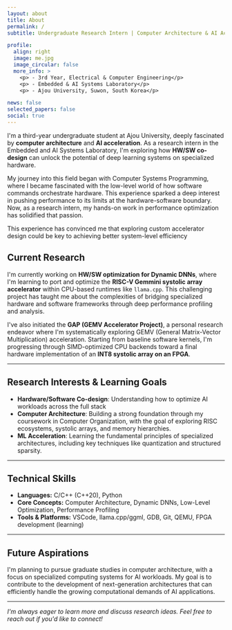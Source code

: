 ```yaml
---
layout: about
title: About
permalink: /
subtitle: Undergraduate Research Intern | Computer Architecture & AI Acceleration

profile:
  align: right
  image: me.jpg
  image_circular: false
  more_info: >
    <p> - 3rd Year, Electrical & Computer Engineering</p>
    <p> - Embedded & AI Systems Laboratory</p>
    <p> - Ajou University, Suwon, South Korea</p>

news: false
selected_papers: false
social: true 
---
```


I'm a third-year undergraduate student at Ajou University, deeply fascinated by **computer architecture** and **AI acceleration**. As a research intern in the Embedded and AI Systems Laboratory, I'm exploring how **HW/SW co-design** can unlock the potential of deep learning systems on specialized hardware.

My journey into this field began with Computer Systems Programming, where I became fascinated with the low-level world of how software commands orchestrate hardware. This experience sparked a deep interest in pushing performance to its limits at the hardware-software boundary. Now, as a research intern, my hands-on work in performance optimization has solidified that passion.   

This experience has convinced me that exploring custom accelerator design could be key to achieving better system-level efficiency



## **Current Research**

I'm currently working on **HW/SW optimization for Dynamic DNNs**, where I'm learning to port and optimize the **RISC-V Gemmini systolic array accelerator** within CPU-based runtimes like `llama.cpp`. This challenging project has taught me about the complexities of bridging specialized hardware and software frameworks through deep performance profiling and analysis.

I've also initiated the **GAP (GEMV Accelerator Project)**, a personal research endeavor where I'm systematically exploring GEMV (General Matrix-Vector Multiplication) acceleration. Starting from baseline software kernels, I'm progressing through SIMD-optimized CPU backends toward a final hardware implementation of an **INT8 systolic array on an FPGA**.

---

## **Research Interests & Learning Goals**

- **Hardware/Software Co-design**: Understanding how to optimize AI workloads across the full stack
- **Computer Architecture**: Building a strong foundation through my coursework in Computer Organization, with the goal of exploring RISC ecosystems, systolic arrays, and memory hierarchies.
- **ML Acceleration**: Learning the fundamental principles of specialized architectures, including key techniques like quantization and structured sparsity.

---

## **Technical Skills**

- **Languages:** C/C++ (C++20), Python
- **Core Concepts:** Computer Architecture, Dynamic DNNs, Low-Level Optimization, Performance Profiling
- **Tools & Platforms:** VSCode, llama.cpp/ggml, GDB, Git, QEMU, FPGA development (learning)

---

## **Future Aspirations**

I'm planning to pursue graduate studies in computer architecture, with a focus on specialized computing systems for AI workloads. My goal is to contribute to the development of next-generation architectures that can efficiently handle the growing computational demands of AI applications.

---

*I'm always eager to learn more and discuss research ideas. Feel free to reach out if you'd like to connect!*
